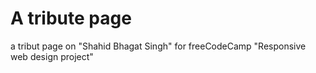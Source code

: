 # A tribute page

a tribut page on "Shahid Bhagat Singh" for freeCodeCamp "Responsive web design project"
